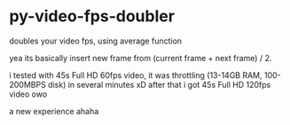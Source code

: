 # py-video-fps-doubler
doubles your video fps, using average function

yea its basically insert new frame from (current frame + next frame) / 2.

i tested with 45s Full HD 60fps video, it was throttling (13-14GB RAM, 100-200MBPS disk) in several minutes xD
after that i got 45s Full HD 120fps video owo

a new experience ahaha
